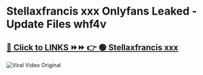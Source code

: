 
 # Stellaxfrancis xxx Onlyfans Leaked - Update Files whf4v

## <h2><a href="https://clipsfans.com/Stellaxfrancis_xxx&ref=git">🔗 Click to LINKS ⏩⏩ 👉 🟢 Stellaxfrancis xxx </a></h2>

<a href="https://clipsfans.com/Stellaxfrancis_xxx&ref=git" rel="nofollow" data-target="animated-image.originalLink"><img src="https://i.ibb.co.com/xMMVF88/686577567.gif" alt="Viral Video Original" style="max-width: 100%; display: inline-block;" data-target="animated-image.originalImage"></a>

